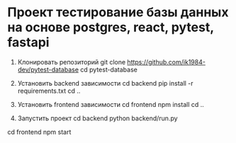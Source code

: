 # Проект тестирование базы данных на основе postgres, react, pytest, fastapi
1. Клонировать репозиторий
git clone https://github.com/ik1984-dev/pytest-database
cd pytest-database

2. Установить backend зависимости
cd backend
pip install -r requirements.txt
cd ..

3. Установить frontend зависимости
cd frontend
npm install
cd ..

4. Запустить проект
cd backend
python backend/run.py

cd frontend
npm start
